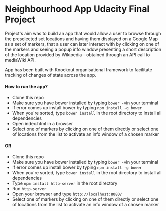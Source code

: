 # Neighbourhood App Udacity Final Project

Project's aim was to build an app that would allow a user to browse through the preselected set locations and having them displayed on a Google Map as a set of markers, that a user can later interact with by clicking on one of the markers and seeing a popup info window presenting a short description of the location provided by Wikipedia - obtained through an API call to mediaWiki API.

 App has been built with Knockout organisational framework to facilitate tracking of changes of state across the app.

#### How to run the app?

- Clone this repo
- Make sure you have bower installed by typing `bower -v`in your terminal
- If error comes up install bower by typing `npm install -g bower`
- When you're sorted, type `bower install` in the root directory to install all dependencies
- Open index.html in a browser
- Select one of markers by clicking on one of them directly or select one of locations from the list to activate an info window of a chosen marker

#### OR

- Clone this repo
- Make sure you have bower installed by typing `bower -v`in your terminal
- If error comes up install bower by typing `npm install -g bower`
- When you're sorted, type `bower install` in the root directory to install all dependencies
- Type `npm install http-server` in the root directory
- Run `http-server`
- Open your browser and type `http://localhost:8080/`
- Select one of markers by clicking on one of them directly or select one of locations from the list to activate an info window of a chosen marker
